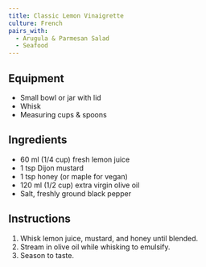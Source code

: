 ```yaml
---
title: Classic Lemon Vinaigrette
culture: French
pairs_with:
  - Arugula & Parmesan Salad
  - Seafood
---
```


## Equipment
- Small bowl or jar with lid
- Whisk
- Measuring cups & spoons

## Ingredients
- 60 ml (1/4 cup) fresh lemon juice
- 1 tsp Dijon mustard
- 1 tsp honey (or maple for vegan)
- 120 ml (1/2 cup) extra virgin olive oil
- Salt, freshly ground black pepper

## Instructions
1. Whisk lemon juice, mustard, and honey until blended.
2. Stream in olive oil while whisking to emulsify.
3. Season to taste.
